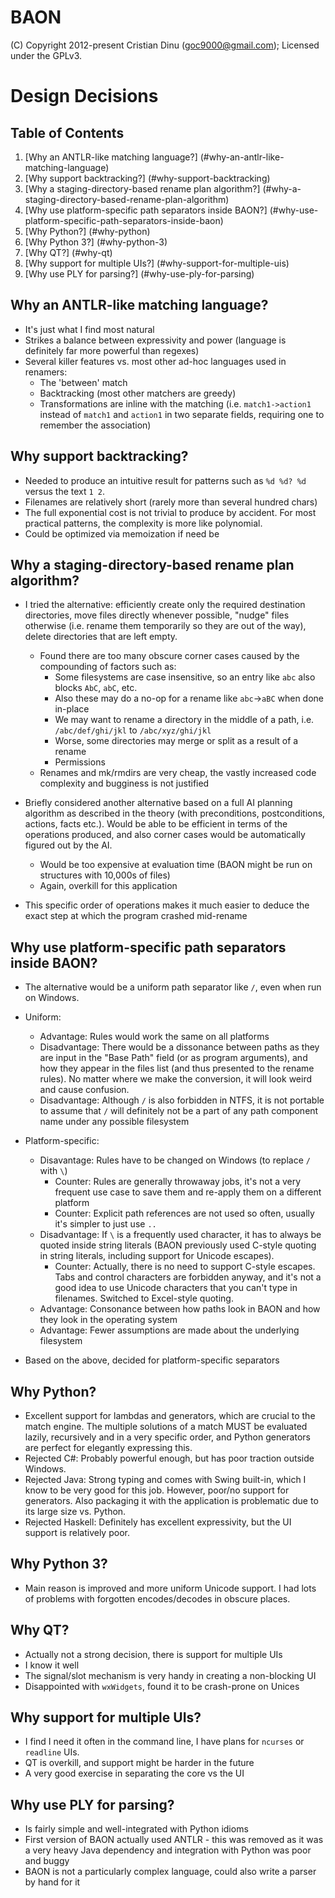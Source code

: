 BAON
====

(C) Copyright 2012-present Cristian Dinu (<goc9000@gmail.com>); Licensed under the GPLv3.


Design Decisions
================


Table of Contents
-----------------

1. [Why an ANTLR-like matching language?] (#why-an-antlr-like-matching-language)
2. [Why support backtracking?] (#why-support-backtracking)
3. [Why a staging-directory-based rename plan algorithm?] (#why-a-staging-directory-based-rename-plan-algorithm)
4. [Why use platform-specific path separators inside BAON?] (#why-use-platform-specific-path-separators-inside-baon)
5. [Why Python?] (#why-python)
6. [Why Python 3?] (#why-python-3)
7. [Why QT?] (#why-qt)
8. [Why support for multiple UIs?] (#why-support-for-multiple-uis)
9. [Why use PLY for parsing?] (#why-use-ply-for-parsing)


Why an ANTLR-like matching language?
------------------------------------

- It's just what I find most natural
- Strikes a balance between expressivity and power (language is definitely far more powerful than regexes)
- Several killer features vs. most other ad-hoc languages used in renamers:
  - The 'between' match
  - Backtracking (most other matchers are greedy)
  - Transformations are inline with the matching (i.e. `match1->action1 `instead of `match1` and `action1` in two separate fields, requiring one to remember the association)


Why support backtracking?
-------------------------

- Needed to produce an intuitive result for patterns such as `%d %d? %d` versus the text `1 2`.
- Filenames are relatively short (rarely more than several hundred chars)
- The full exponential cost is not trivial to produce by accident. For most practical patterns, the complexity is more like polynomial.
- Could be optimized via memoization if need be

Why a staging-directory-based rename plan algorithm?
----------------------------------------------------

- I tried the alternative: efficiently create only the required destination directories, move files directly whenever possible, "nudge" files otherwise (i.e. rename them temporarily so they are out of the way), delete directories that are left empty.
  - Found there are too many obscure corner cases caused by the compounding of factors such as:
    - Some filesystems are case insensitive, so an entry like `abc` also blocks `AbC`, `abC`, etc.
    - Also these may do a no-op for a rename like `abc`->`aBC` when done in-place
    - We may want to rename a directory in the middle of a path, i.e. `/abc/def/ghi/jkl` to `/abc/xyz/ghi/jkl`
    - Worse, some directories may merge or split as a result of a rename
    - Permissions
  - Renames and mk/rmdirs are very cheap, the vastly increased code complexity and bugginess is not justified

- Briefly considered another alternative based on a full AI planning algorithm as described in the theory (with preconditions, postconditions, actions, facts etc.). Would be able to be efficient in terms of the operations produced, and also corner cases would be automatically figured out by the AI.
  - Would be too expensive at evaluation time (BAON might be run on structures with 10,000s of files)
  - Again, overkill for this application

- This specific order of operations makes it much easier to deduce the exact step at which the program crashed mid-rename


Why use platform-specific path separators inside BAON?
------------------------------------------------------

- The alternative would be a uniform path separator like `/`, even when run on Windows.

- Uniform:
  - Advantage: Rules would work the same on all platforms
  - Disadvantage: There would be a dissonance between paths as they are input in the "Base Path" field (or as program arguments), and how they appear in the files list (and thus presented to the rename rules). No matter where we make the conversion, it will look weird and cause confusion.
  - Disadvantage: Although `/` is also forbidden in NTFS, it is not portable to assume that `/` will definitely not be a part of any path component name under any possible filesystem

- Platform-specific:
  - Disavantage: Rules have to be changed on Windows (to replace `/` with `\`)
    - Counter: Rules are generally throwaway jobs, it's not a very frequent use case to save them and re-apply them on a different platform
    - Counter: Explicit path references are not used so often, usually it's simpler to just use `..`
  - Disadvantage: If `\` is a frequently used character, it has to always be quoted inside string literals (BAON previously used C-style quoting in string literals, including support for Unicode escapes).
    - Counter: Actually, there is no need to support C-style escapes. Tabs and control characters are forbidden anyway, and it's not a good idea to use Unicode characters that you can't type in filenames. Switched to Excel-style quoting.
  - Advantage: Consonance between how paths look in BAON and how they look in the operating system
  - Advantage: Fewer assumptions are made about the underlying filesystem

- Based on the above, decided for platform-specific separators


Why Python?
-----------

- Excellent support for lambdas and generators, which are crucial to the match engine. The multiple solutions of a match MUST be evaluated lazily, recursively and in a very specific order, and Python generators are perfect for elegantly expressing this.
- Rejected C#: Probably powerful enough, but has poor traction outside Windows.
- Rejected Java: Strong typing and comes with Swing built-in, which I know to be very good for this job. However, poor/no support for generators. Also packaging it with the application is problematic due to its large size vs. Python.
- Rejected Haskell: Definitely has excellent expressivity, but the UI support is relatively poor.


Why Python 3?
-------------

- Main reason is improved and more uniform Unicode support. I had lots of problems with forgotten encodes/decodes in obscure places.


Why QT?
-------

- Actually not a strong decision, there is support for multiple UIs
- I know it well
- The signal/slot mechanism is very handy in creating a non-blocking UI
- Disappointed with `wxWidgets`, found it to be crash-prone on Unices


Why support for multiple UIs?
-----------------------------

- I find I need it often in the command line, I have plans for `ncurses` or `readline` UIs.
- QT is overkill, and support might be harder in the future
- A very good exercise in separating the core vs the UI


Why use PLY for parsing?
------------------------

- Is fairly simple and well-integrated with Python idioms
- First version of BAON actually used ANTLR - this was removed as it was a very heavy Java dependency and integration with Python was poor and buggy
- BAON is not a particularly complex language, could also write a parser by hand for it
